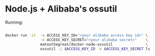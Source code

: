 # Node.js + Alibaba's ossutil

Running:

```sh

docker run -it  -e ACCESS_KEY_ID="<your alibaba access key id>" \
                -e ACCESS_KEY_SECRET="<your alibaba secret>"    \
                mateothegreat/docker-node-ossutil               \
                ossutil -i $ACCESS_KEY_ID -k $ACCESS_KEY_SECRET ls

```

